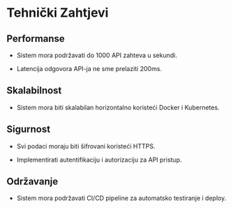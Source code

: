 # Tehnički Zahtjevi

## Performanse

- Sistem mora podržavati do 1000 API zahteva u sekundi.

- Latencija odgovora API-ja ne sme prelaziti 200ms.

## Skalabilnost

- Sistem mora biti skalabilan horizontalno koristeći Docker i Kubernetes.

## Sigurnost

- Svi podaci moraju biti šifrovani koristeći HTTPS.

- Implementirati autentifikaciju i autorizaciju za API pristup.

## Održavanje

- Sistem mora podržavati CI/CD pipeline za automatsko testiranje i deploy.